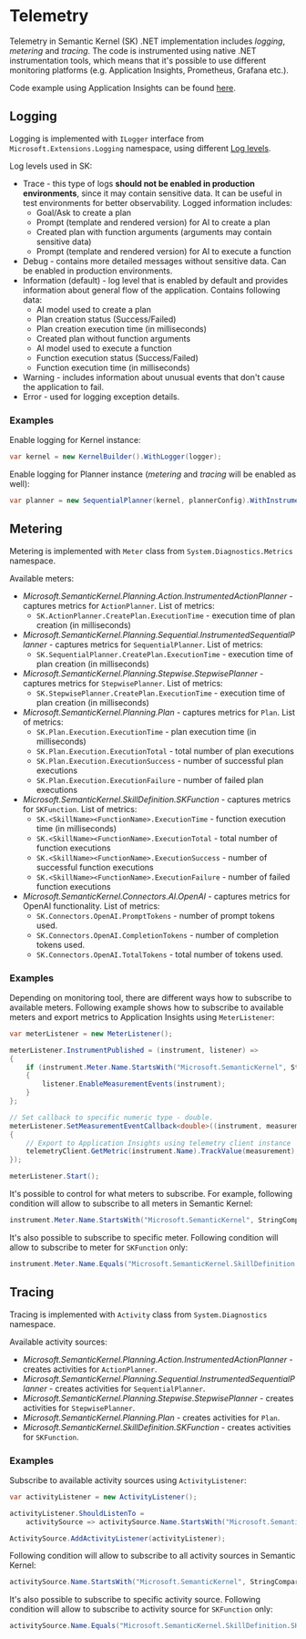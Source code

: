 # Telemetry

Telemetry in Semantic Kernel (SK) .NET implementation includes _logging_, _metering_ and _tracing_.
The code is instrumented using native .NET instrumentation tools, which means that it's possible to use different monitoring platforms (e.g. Application Insights, Prometheus, Grafana etc.).

Code example using Application Insights can be found [here](https://github.com/microsoft/semantic-kernel/blob/main/dotnet/samples/ApplicationInsightsExample/Program.cs).

## Logging

Logging is implemented with `ILogger` interface from `Microsoft.Extensions.Logging` namespace, using different [Log levels](https://learn.microsoft.com/en-us/dotnet/core/extensions/logging?tabs=command-line#log-level).

Log levels used in SK:

- Trace - this type of logs **should not be enabled in production environments**, since it may contain sensitive data. It can be useful in test environments for better observability. Logged information includes:
  - Goal/Ask to create a plan
  - Prompt (template and rendered version) for AI to create a plan
  - Created plan with function arguments (arguments may contain sensitive data)
  - Prompt (template and rendered version) for AI to execute a function
- Debug - contains more detailed messages without sensitive data. Can be enabled in production environments.
- Information (default) - log level that is enabled by default and provides information about general flow of the application. Contains following data:
  - AI model used to create a plan
  - Plan creation status (Success/Failed)
  - Plan creation execution time (in milliseconds)
  - Created plan without function arguments
  - AI model used to execute a function
  - Function execution status (Success/Failed)
  - Function execution time (in milliseconds)
- Warning - includes information about unusual events that don't cause the application to fail.
- Error - used for logging exception details.

### Examples

Enable logging for Kernel instance:

```csharp
var kernel = new KernelBuilder().WithLogger(logger);
```

Enable logging for Planner instance (_metering_ and _tracing_ will be enabled as well):

```csharp
var planner = new SequentialPlanner(kernel, plannerConfig).WithInstrumentation(logger);
```

## Metering

Metering is implemented with `Meter` class from `System.Diagnostics.Metrics` namespace.

Available meters:

- _Microsoft.SemanticKernel.Planning.Action.InstrumentedActionPlanner_ - captures metrics for `ActionPlanner`. List of metrics:
  - `SK.ActionPlanner.CreatePlan.ExecutionTime` - execution time of plan creation (in milliseconds)
- _Microsoft.SemanticKernel.Planning.Sequential.InstrumentedSequentialPlanner_ - captures metrics for `SequentialPlanner`. List of metrics:
  - `SK.SequentialPlanner.CreatePlan.ExecutionTime` - execution time of plan creation (in milliseconds)
- _Microsoft.SemanticKernel.Planning.Stepwise.StepwisePlanner_ - captures metrics for `StepwisePlanner`. List of metrics:
  - `SK.StepwisePlanner.CreatePlan.ExecutionTime` - execution time of plan creation (in milliseconds)
- _Microsoft.SemanticKernel.Planning.Plan_ - captures metrics for `Plan`. List of metrics:
  - `SK.Plan.Execution.ExecutionTime` - plan execution time (in milliseconds)
  - `SK.Plan.Execution.ExecutionTotal` - total number of plan executions
  - `SK.Plan.Execution.ExecutionSuccess` - number of successful plan executions
  - `SK.Plan.Execution.ExecutionFailure` - number of failed plan executions
- _Microsoft.SemanticKernel.SkillDefinition.SKFunction_ - captures metrics for `SKFunction`. List of metrics:
  - `SK.<SkillName><FunctionName>.ExecutionTime` - function execution time (in milliseconds)
  - `SK.<SkillName><FunctionName>.ExecutionTotal` - total number of function executions
  - `SK.<SkillName><FunctionName>.ExecutionSuccess` - number of successful function executions
  - `SK.<SkillName><FunctionName>.ExecutionFailure` - number of failed function executions
- _Microsoft.SemanticKernel.Connectors.AI.OpenAI_ - captures metrics for OpenAI functionality. List of metrics:
  - `SK.Connectors.OpenAI.PromptTokens` - number of prompt tokens used.
  - `SK.Connectors.OpenAI.CompletionTokens` - number of completion tokens used.
  - `SK.Connectors.OpenAI.TotalTokens` - total number of tokens used.

### Examples

Depending on monitoring tool, there are different ways how to subscribe to available meters. Following example shows how to subscribe to available meters and export metrics to Application Insights using `MeterListener`:

```csharp
var meterListener = new MeterListener();

meterListener.InstrumentPublished = (instrument, listener) =>
{
    if (instrument.Meter.Name.StartsWith("Microsoft.SemanticKernel", StringComparison.Ordinal))
    {
        listener.EnableMeasurementEvents(instrument);
    }
};

// Set callback to specific numeric type - double.
meterListener.SetMeasurementEventCallback<double>((instrument, measurement, tags, state) =>
{
    // Export to Application Insights using telemetry client instance
    telemetryClient.GetMetric(instrument.Name).TrackValue(measurement);
});

meterListener.Start();
```

It's possible to control for what meters to subscribe. For example, following condition will allow to subscribe to all meters in Semantic Kernel:

```csharp
instrument.Meter.Name.StartsWith("Microsoft.SemanticKernel", StringComparison.Ordinal)
```

It's also possible to subscribe to specific meter. Following condition will allow to subscribe to meter for `SKFunction` only:

```csharp
instrument.Meter.Name.Equals("Microsoft.SemanticKernel.SkillDefinition.SKFunction", StringComparison.Ordinal)
```

## Tracing

Tracing is implemented with `Activity` class from `System.Diagnostics` namespace.

Available activity sources:

- _Microsoft.SemanticKernel.Planning.Action.InstrumentedActionPlanner_ - creates activities for `ActionPlanner`.
- _Microsoft.SemanticKernel.Planning.Sequential.InstrumentedSequentialPlanner_ - creates activities for `SequentialPlanner`.
- _Microsoft.SemanticKernel.Planning.Stepwise.StepwisePlanner_ - creates activities for `StepwisePlanner`.
- _Microsoft.SemanticKernel.Planning.Plan_ - creates activities for `Plan`.
- _Microsoft.SemanticKernel.SkillDefinition.SKFunction_ - creates activities for `SKFunction`.

### Examples

Subscribe to available activity sources using `ActivityListener`:

```csharp
var activityListener = new ActivityListener();

activityListener.ShouldListenTo =
    activitySource => activitySource.Name.StartsWith("Microsoft.SemanticKernel", StringComparison.Ordinal);

ActivitySource.AddActivityListener(activityListener);
```

Following condition will allow to subscribe to all activity sources in Semantic Kernel:

```csharp
activitySource.Name.StartsWith("Microsoft.SemanticKernel", StringComparison.Ordinal)
```

It's also possible to subscribe to specific activity source. Following condition will allow to subscribe to activity source for `SKFunction` only:

```csharp
activitySource.Name.Equals("Microsoft.SemanticKernel.SkillDefinition.SKFunction", StringComparison.Ordinal)
```
